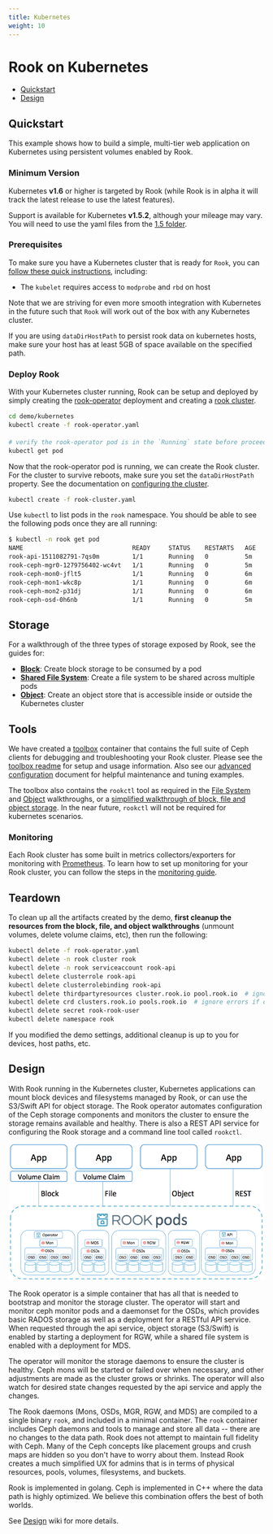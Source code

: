 ```yaml
---
title: Kubernetes
weight: 10
---
```


# Rook on Kubernetes

- [Quickstart](#quickstart)
- [Design](#design)

## Quickstart

This example shows how to build a simple, multi-tier web application on Kubernetes using persistent volumes enabled by Rook.

### Minimum Version

Kubernetes **v1.6** or higher is targeted by Rook (while Rook is in alpha it will track the latest release to use the latest features).

Support is available for Kubernetes **v1.5.2**, although your mileage may vary.
You will need to use the yaml files from the [1.5 folder](/demo/kubernetes/1.5).

### Prerequisites

To make sure you have a Kubernetes cluster that is ready for `Rook`, you can [follow these quick instructions](k8s-pre-reqs.md), including:
- The `kubelet` requires access to `modprobe` and `rbd` on host

Note that we are striving for even more smooth integration with Kubernetes in the future such that `Rook` will work out of the box with any Kubernetes cluster.

If you are using `dataDirHostPath` to persist rook data on kubernetes hosts, make sure your host has at least 5GB of space available on the specified path.

### Deploy Rook

With your Kubernetes cluster running, Rook can be setup and deployed by simply creating the [rook-operator](/demo/kubernetes/rook-operator.yaml) deployment and creating a [rook cluster](/demo/kubernetes/rook-cluster.yaml).

```bash
cd demo/kubernetes
kubectl create -f rook-operator.yaml

# verify the rook-operator pod is in the `Running` state before proceeding
kubectl get pod
```

Now that the rook-operator pod is running, we can create the Rook cluster. For the cluster to survive reboots, 
make sure you set the `dataDirHostPath` property. See the documentation on [configuring the cluster](cluster-tpr.md). 
```bash
kubectl create -f rook-cluster.yaml
```

Use `kubectl` to list pods in the `rook` namespace. You should be able to see the following pods once they are all running:

```bash
$ kubectl -n rook get pod
NAME                              READY     STATUS    RESTARTS   AGE
rook-api-1511082791-7qs0m         1/1       Running   0          5m
rook-ceph-mgr0-1279756402-wc4vt   1/1       Running   0          5m
rook-ceph-mon0-jflt5              1/1       Running   0          6m
rook-ceph-mon1-wkc8p              1/1       Running   0          6m
rook-ceph-mon2-p31dj              1/1       Running   0          6m
rook-ceph-osd-0h6nb               1/1       Running   0          5m
```

## Storage

For a walkthrough of the three types of storage exposed by Rook, see the guides for:
- **[Block](k8s-block.md)**: Create block storage to be consumed by a pod
- **[Shared File System](k8s-filesystem.md)**: Create a file system to be shared across multiple pods
- **[Object](k8s-object.md)**: Create an object store that is accessible inside or outside the Kubernetes cluster

## Tools

We have created a [toolbox](/demo/kubernetes/rook-tools.yaml) container that contains the full suite of Ceph clients for debugging and troubleshooting your Rook cluster.  Please see the [toolbox readme](toolbox.md) for setup and usage information. Also see our [advanced configuration](advanced-configuration.md) document for helpful maintenance and tuning examples.

The toolbox also contains the `rookctl` tool as required in the [File System](k8s-filesystem.md) and [Object](k8s-object.md) walkthroughs, or a [simplified walkthrough of block, file and object storage](client.md). In the near future, `rookctl` will not be required for kubernetes scenarios.

### Monitoring

Each Rook cluster has some built in metrics collectors/exporters for monitoring with [Prometheus](https://prometheus.io/).
To learn how to set up monitoring for your Rook cluster, you can follow the steps in the [monitoring guide](./k8s-monitoring.md).

## Teardown

To clean up all the artifacts created by the demo, **first cleanup the resources from the block, file, and object walkthroughs** (unmount volumes, delete volume claims, etc), then run the following:

```bash
kubectl delete -f rook-operator.yaml
kubectl delete -n rook cluster rook
kubectl delete -n rook serviceaccount rook-api
kubectl delete clusterrole rook-api
kubectl delete clusterrolebinding rook-api
kubectl delete thirdpartyresources cluster.rook.io pool.rook.io  # ignore errors if on K8s 1.7+
kubectl delete crd clusters.rook.io pools.rook.io  # ignore errors if on K8s 1.5 and 1.6
kubectl delete secret rook-rook-user
kubectl delete namespace rook
```
If you modified the demo settings, additional cleanup is up to you for devices, host paths, etc.

## Design

With Rook running in the Kubernetes cluster, Kubernetes applications can
mount block devices and filesystems managed by Rook, or can use the S3/Swift API for object storage. The Rook operator
automates configuration of the Ceph storage components and monitors the cluster to ensure the storage remains available
and healthy. There is also a REST API service for configuring the Rook storage and a command line tool called `rookctl`.

![Rook Architecture on Kubernetes](media/kubernetes.png)

The Rook operator is a simple container that has all that is needed to bootstrap
and monitor the storage cluster. The operator will start and monitor ceph monitor pods and a daemonset for the OSDs, which provides basic
RADOS storage as well as a deployment for a RESTful API service. When requested through the api service,
object storage (S3/Swift) is enabled by starting a deployment for RGW, while a shared file system is enabled with a deployment for MDS.

The operator will monitor the storage daemons to ensure the cluster is healthy. Ceph mons will be started or failed over when necessary, and
other adjustments are made as the cluster grows or shrinks.  The operator will also watch for desired state changes
requested by the api service and apply the changes.

The Rook daemons (Mons, OSDs, MGR, RGW, and MDS) are compiled to a single binary `rook`, and included in a minimal container.
The `rook` container includes Ceph daemons and tools to manage and store all data -- there are no changes to the data path.
Rook does not attempt to maintain full fidelity with Ceph. Many of the Ceph concepts like placement groups and crush maps
are hidden so you don't have to worry about them. Instead Rook creates a much simplified UX for admins that is in terms
of physical resources, pools, volumes, filesystems, and buckets.

Rook is implemented in golang. Ceph is implemented in C++ where the data path is highly optimized. We believe
this combination offers the best of both worlds.

See [Design](https://github.com/rook/rook/wiki/Design) wiki for more details.
